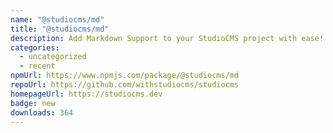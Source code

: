 ```yaml
---
name: "@studiocms/md"
title: "@studiocms/md"
description: Add Markdown Support to your StudioCMS project with ease!
categories:
  - uncategorized
  - recent
npmUrl: https://www.npmjs.com/package/@studiocms/md
repoUrl: https://github.com/withstudiocms/studiocms
homepageUrl: https://studiocms.dev
badge: new
downloads: 364
---
```

